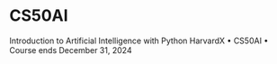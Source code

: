 # CS50AI
Introduction to Artificial Intelligence with Python
HarvardX • CS50AI • Course ends December 31, 2024
